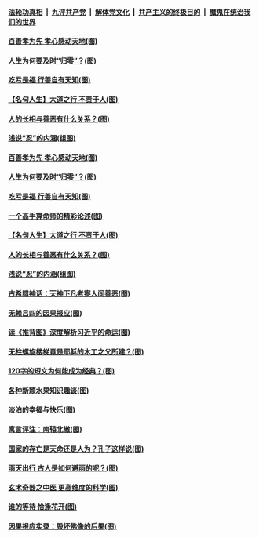 

####  [法轮功真相](../../../../basic/blob/master/README.md?t=11070302) &nbsp;|&nbsp; [九评共产党](../../../../9ping.md/blob/master/README.md?t=11070302) &nbsp;|&nbsp; [解体党文化](../../../../jtdwh.md/blob/master/README.md?t=11070302)  &nbsp;|&nbsp; [共产主义的终极目的](../../../../gczydzjmd.md/blob/master/README.md?t=11070302) &nbsp;|&nbsp; [魔鬼在统治我们的世界](../../../../mgztzwmdsj.md/blob/master/README.md?t=11070302) 

#### [百善孝为先 孝心感动天地(图)](../pages/p7/951679.md?t=11070302) 

#### [人生为何要及时“归零”？(图)](../pages/p7/951113.md?t=11070302) 

#### [吃亏是福 行善自有天知(图)](../pages/p7/950922.md?t=11070302) 

#### [【名句人生】大道之行 不责于人(图)](../pages/p7/949148.md?t=11070302) 

#### [人的长相与善恶有什么关系？(图)](../pages/p7/950920.md?t=11070302) 

#### [浅说“忍”的内涵(组图)](../pages/p7/951403.md?t=11070302) 

#### [百善孝为先 孝心感动天地(图)](../pages/p7/951679.md?t=11070302) 

#### [人生为何要及时“归零”？(图)](../pages/p7/951113.md?t=11070302) 

#### [吃亏是福 行善自有天知(图)](../pages/p7/950922.md?t=11070302) 

#### [一个高手算命师的精彩论述(图)](../pages/p7/951112.md?t=11070302) 

#### [【名句人生】大道之行 不责于人(图)](../pages/p7/949148.md?t=11070302) 

#### [人的长相与善恶有什么关系？(图)](../pages/p7/950920.md?t=11070302) 

#### [浅说“忍”的内涵(组图)](../pages/p7/951403.md?t=11070302) 

#### [古希腊神话：天神下凡考察人间善恶(图)](../pages/p7/951306.md?t=11070302) 

#### [无赖吕四的因果报应(图)](../pages/p7/948980.md?t=11070302) 

#### [读《推背图》深度解析习近平的命运(图)](../pages/p7/951297.md?t=11070302) 

#### [无柱螺旋楼梯竟是耶稣的木工之父所建？(图)](../pages/p7/951166.md?t=11070302) 

#### [120字的短文为何能成为经典？(图)](../pages/p7/950989.md?t=11070302) 

#### [各种新颖水果知识趣谈(图)](../pages/p7/951161.md?t=11070302) 

#### [淡泊的幸福与快乐(图)](../pages/p7/950925.md?t=11070302) 

#### [寓言评注：南辕北辙(图)](../pages/p7/950748.md?t=11070302) 

#### [国家的存亡是天命还是人为？孔子这样说(图)](../pages/p7/951122.md?t=11070302) 

#### [雨天出行 古人是如何避雨的呢？(图)](../pages/p7/951045.md?t=11070302) 

#### [玄术奇器之中医 更高维度的科学(图)](../pages/p7/948470.md?t=11070302) 

#### [谁的等待 恰逢花开(图)](../pages/p7/950265.md?t=11070302) 

#### [因果报应实录：毁坏佛像的后果(图)](../pages/p7/951012.md?t=11070302) 


